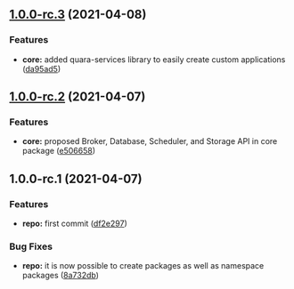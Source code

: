 ## [1.0.0-rc.3](https://github.com/charbonnierg/repo/compare/v1.0.0-rc.2...v1.0.0-rc.3) (2021-04-08)


### Features

* **core:** added quara-services library to easily create custom applications ([da95ad5](https://github.com/charbonnierg/repo/commit/da95ad5be4b6d55e7c4c64e6661f44a38acc2233))

## [1.0.0-rc.2](https://github.com/charbonnierg/repo/compare/v1.0.0-rc.1...v1.0.0-rc.2) (2021-04-07)


### Features

* **core:** proposed Broker, Database, Scheduler, and Storage API in core package ([e506658](https://github.com/charbonnierg/repo/commit/e506658cc360074376e0224af3fd4aa465f8d2ad))

## 1.0.0-rc.1 (2021-04-07)


### Features

* **repo:** first commit ([df2e297](https://github.com/charbonnierg/repo/commit/df2e297d1ea7c17fd1f3485cc2606bd04da7049d))


### Bug Fixes

* **repo:** it is now possible to create packages as well as namespace packages ([8a732db](https://github.com/charbonnierg/repo/commit/8a732db9e6f9669a5bb619f062d46f66bea2bd13))
